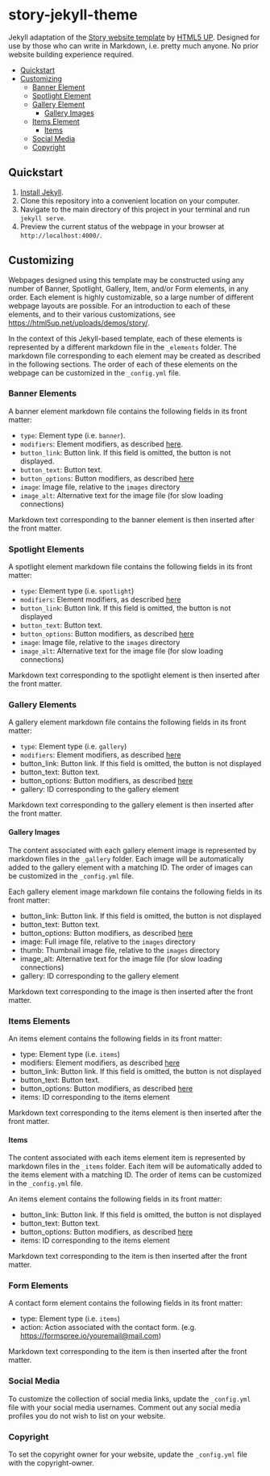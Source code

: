 # story-jekyll-theme
Jekyll adaptation of the [Story website template](https://html5up.net/uploads/demos/story/) by [HTML5 UP](https://html5up.net).  Designed for use by those who can write in Markdown, i.e. pretty much anyone.  No prior website building experience required.

- [Quickstart](#quickstart)
- [Customizing](#customizing)
  * [Banner Element](#banner-elements)
  * [Spotlight Element](#spotlight-elements)
  * [Gallery Element](#gallery-elements)
    + [Gallery Images](#gallery-images)
  * [Items Element](#items-elements)
    + [Items](#items)
  * [Social Media](#social-media)
  * [Copyright](#copyright)

## Quickstart

 1. [Install Jekyll](https://jekyllrb.com/docs/installation/).
 2. Clone this repository into a convenient location on your computer.
 3. Navigate to the main directory of this project in your terminal and run `jekyll serve`.
 4. Preview the current status of the webpage in your browser at `http://localhost:4000/`.

## Customizing

Webpages designed using this template may be constructed using any number of Banner, Spotlight, Gallery, Item, and/or Form elements, in any order.  Each element is highly customizable, so a large number of different webpage layouts are possible. For an introduction to each of these elements, and to their various customizations, see https://html5up.net/uploads/demos/story/.

In the context of this Jekyll-based template, each of these elements is represented by a different markdown file in the `_elements` folder.  The markdown file corresponding to each element may be created as described in the following sections.  The order of each of these elements on the webpage can be customized in the `_config.yml` file.

### Banner Elements

A banner element markdown file contains the following fields in its front matter: 
 - `type`: Element type (i.e. `banner`).
 - `modifiers`: Element modifiers, as described [here](https://html5up.net/uploads/demos/story/#reference-banner).
 - `button_link`: Button link.  If this field is omitted, the button is not displayed.
 - `button_text`: Button text.
 - `button_options`: Button modifiers, as described [here](https://html5up.net/uploads/demos/story/)
 - `image`: Image file, relative to the `images` directory
 - `image_alt`: Alternative text for the image file (for slow loading connections)

Markdown text corresponding to the banner element is then inserted after the front matter.

### Spotlight Elements

A spotlight element markdown file contains the following fields in its front matter: 
 - `type`: Element type (i.e. `spotlight`)
 - `modifiers`: Element modifiers, as described [here](https://html5up.net/uploads/demos/story/#reference-spotlight)
 - `button_link`: Button link.  If this field is omitted, the button is not displayed
 - `button_text`: Button text.
 - `button_options`: Button modifiers, as described [here](https://html5up.net/uploads/demos/story/)
 - `image`: Image file, relative to the `images` directory
 - `image_alt`: Alternative text for the image file (for slow loading connections)

Markdown text corresponding to the spotlight element is then inserted after the front matter.

### Gallery Elements

A gallery element markdown file contains the following fields in its front matter: 
 - `type`: Element type (i.e. `gallery`)
 - `modifiers`: Element modifiers, as described [here](https://html5up.net/uploads/demos/story/#reference-gallery)
 - button_link: Button link.  If this field is omitted, the button is not displayed
 - button_text: Button text.
 - button_options: Button modifiers, as described [here](https://html5up.net/uploads/demos/story/)
 - gallery: ID corresponding to the gallery element

Markdown text corresponding to the gallery element is then inserted after the front matter.

#### Gallery Images

The content associated with each gallery element image is represented by markdown files in the `_gallery` folder.  Each image will be automatically added to the gallery element with a matching ID.  The order of images can be customized in the `_config.yml` file.

Each gallery element image markdown file contains the following fields in its front matter:
 - button_link: Button link.  If this field is omitted, the button is not displayed
 - button_text: Button text.
 - button_options: Button modifiers, as described [here](https://html5up.net/uploads/demos/story/)
 - image: Full image file, relative to the `images` directory
 - thumb: Thumbnail image file, relative to the `images` directory
 - image_alt: Alternative text for the image file (for slow loading connections)
 - gallery: ID corresponding to the gallery element

Markdown text corresponding to the image is then inserted after the front matter.

### Items Elements

An items element contains the following fields in its front matter: 
 - type: Element type (i.e. `items`)
 - modifiers: Element modifiers, as described [here](https://html5up.net/uploads/demos/story/#reference-items)
 - button_link: Button link.  If this field is omitted, the button is not displayed
 - button_text: Button text.
 - button_options: Button modifiers, as described [here](https://html5up.net/uploads/demos/story/)
 - items: ID corresponding to the items element

Markdown text corresponding to the items element is then inserted after the front matter.

#### Items

The content associated with each items element item is represented by markdown files in the `_items` folder.  Each item will be automatically added to the items element with a matching ID.  The order of items can be customized in the `_config.yml` file.

An items element contains the following fields in its front matter: 
 - button_link: Button link.  If this field is omitted, the button is not displayed
 - button_text: Button text.
 - button_options: Button modifiers, as described [here](https://html5up.net/uploads/demos/story/)
 - items: ID corresponding to the items element

Markdown text corresponding to the item is then inserted after the front matter.

### Form Elements

A contact form element contains the following fields in its front matter:
 - type: Element type (i.e. `items`)
 - action: Action associated with the contact form. (e.g. https://formspree.io/youremail@mail.com)

Markdown text corresponding to the item is then inserted after the front matter.

### Social Media

To customize the collection of social media links, update the `_config.yml` file with your social media usernames.  Comment out any social media profiles you do not wish to list on your website. 

### Copyright

To set the copyright owner for your website, update the `_config.yml` file with the copyright-owner.
